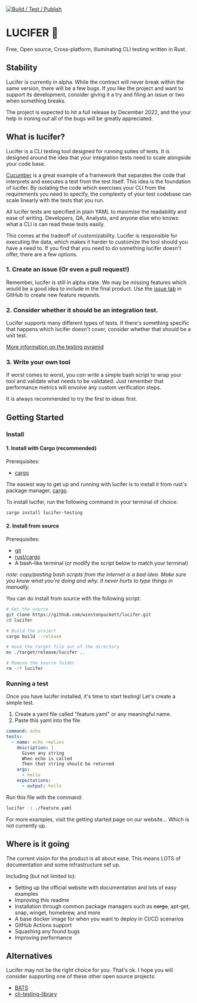 [![Build / Test / Publish](https://github.com/winstonpuckett/lucifer/actions/workflows/deploy.yml/badge.svg?branch=main)](https://github.com/winstonpuckett/lucifer/actions/workflows/deploy.yml)

# LUCIFER 🐲
Free, Open source, Cross-platform, Illuminating CLI testing written in Rust.

## Stability

Lucifer is currently in alpha. While the contract will never break within the same version, there will be a few bugs. If you like the project and want to support its development, consider giving it a try and filing an issue or two when something breaks.

The project is expected to hit a full release by December 2022, and the your help in ironing out all of the bugs will be greatly appreciated.

## What is lucifer?

Lucifer is a CLI testing tool designed for running suites of tests. It is designed around the idea that your integration tests need to scale alongside your code base. 

[Cucumber](https://cucumber.io/) is a great example of a framework that separates the code that interprets and executes a test from the test itself. This idea is the foundation of lucifer. By isolating the code which exercises your CLI from the requirements you need to specify, the complexity of your test codebase can scale linearly with the tests that you run.

All lucifer tests are specified in plain YAML to maximise the readability and ease of writing. Developers, QA, Analysts, and anyone else who knows what a CLI is can read these tests easily.

This comes at the tradeoff of customizability. Lucifer is responsible for executing the data, which makes it harder to customize the tool should you have  a need to. If you find that you need to do something lucifer doesn't offer, there are a few options.

### 1. Create an issue (Or even a pull request!)

Remember, lucifer is still in alpha state. We may be missing features which would be a good idea to include in the final product. Use the [issue tab](https://github.com/winstonpuckett/lucifer/issues) in GitHub to create new feature requests.

### 2. Consider whether it should be an integration test.

Lucifer supports many different types of tests. If there's something specific that happens which lucifer doesn't cover, consider whether that should be a unit test.

[More information on the testing pyramid](https://www.browserstack.com/guide/testing-pyramid-for-test-automation)

### 3. Write your own tool

If worst comes to worst, you *can* write a simple bash script to wrap your tool and validate what needs to be validated. Just remember that performance metrics will envolve any custom verification steps.

It is always recommended to try the first to ideas first.

## Getting Started

### Install 

#### 1. Install with Cargo (recommended)

Prerequisites:
- [cargo](https://doc.rust-lang.org/cargo/getting-started/installation.html)

The easiest way to get up and running with lucifer is to install it from rust's package manager, [cargo](https://doc.rust-lang.org/cargo/).

To install lucifer, run the following command in your terminal of choice:
```bash
cargo install lucifer-testing
```

#### 2. Install from source

Prerequisites:
- [git](https://git-scm.com/)
- [rust/cargo](https://doc.rust-lang.org/cargo/getting-started/installation.html)
- A bash-like terminal (or modify the script below to match your terminal)

*note: copy/pasting bash scripts from the internet is a bad idea. Make sure you know what you're doing and why. It never hurts to type things in manually.*

You can do install from source with the following script:
```bash
# Get the source
git clone https://github.com/winstonpuckett/lucifer.git
cd lucifer

# Build the project
cargo build --release

# move the target file out of the directory
mv ./target/release/lucifer ..

# Remove the source folder
rm -rf lucifer
```

### Running a test

Once you have lucifer installed, it's time to start testing! Let's create a simple test.

1. Create a yaml file called "feature.yaml" or any meaningful name.
2. Paste this yaml into the file

```yaml
command: echo
tests:
  - name: echo replies
    description: |
      Given any string
      When echo is called
      Then that string should be returned
    args:
      - hello
    expectations:
      - output: hello
```

Run this file with the command:

```bash
lucifer -i ./feature.yaml
```

For more examples, visit the getting started page on our website... Which is not currently up.

## Where is it going

The current vision for the product is all about ease. This means LOTS of documentation and some infrastructure set up.

Including (but not limited to):
- Setting up the official website with documentation and lots of easy examples
- Improving this readme
- Installation through common package managers such as ~~cargo~~, apt-get, snap, winget, homebrew, and more
- A base docker image for when you want to deploy in CI/CD scenarios
- GitHub Actions support
- Squashing any found bugs
- Improving performance

## Alternatives

Lucifer may not be the right choice for you. That's ok. I hope you will consider supporting one of these other open source projects:

- [BATS](https://github.com/bats-core/bats-core)
- [cli-testing-library](https://github.com/gmrchk/cli-testing-library)
